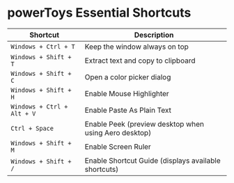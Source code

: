# powerToys Essential Shortcuts

| Shortcut                         | Description                                           |
|----------------------------------|-------------------------------------------------------|
| `Windows + Ctrl + T`             | Keep the window always on top                         |
| `Windows + Shift + T`            | Extract text and copy to clipboard                    |
| `Windows + Shift + C`            | Open a color picker dialog                            |
| `Windows + Shift + H`            | Enable Mouse Highlighter                              |
| `Windows + Ctrl + Alt + V`       | Enable Paste As Plain Text                            |
| `Ctrl + Space`                   | Enable Peek (preview desktop when using Aero desktop) |
| `Windows + Shift + M`            | Enable Screen Ruler                                   |
| `Windows + Shift + /`            | Enable Shortcut Guide (displays available shortcuts)  |
